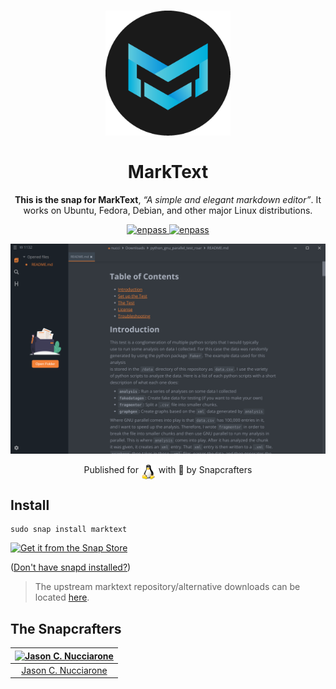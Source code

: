 <h1 align="center">
  <img src="./images/logo.png" width="200" height="200" alt="Mark Text">
  <br />
  <br />
  MarkText
</h1>

<p align="center"><b>This is the snap for MarkText</b>, <i>“A simple and elegant markdown editor”</i>. It works on Ubuntu, Fedora, Debian, and other major Linux
distributions.</p>


<p align="center">
<a href="https://snapcraft.io/marktext">
  <img alt="enpass" src="https://snapcraft.io/marktext/badge.svg" />
</a>
<a href="https://snapcraft.io/marktext">
  <img alt="enpass" src="https://snapcraft.io/marktext/trending.svg?name=0" />
</a>
</p>


![mark-text](./images/screenshot_4.png)

<p align="center">Published for <img src="https://raw.githubusercontent.com/anythingcodes/slack-emoji-for-techies/gh-pages/emoji/tux.png" align="top" width="24" /> with 💝 by Snapcrafters</p>

## Install

    sudo snap install marktext


[![Get it from the Snap Store](https://snapcraft.io/static/images/badges/en/snap-store-white.svg)](https://snapcraft.io/marktext)


([Don't have snapd installed?](https://snapcraft.io/docs/core/install))

> The upstream marktext repository/alternative downloads can be located [here](https://github.com/marktext/marktext).

## The Snapcrafters

| [![Jason C. Nucciarone](https://s.gravatar.com/avatar/00c5a27b2478f8194fcd3221f8be7463?s=128)](https://github.com/NucciTheBoss/) |
| :---: |
| [Jason C. Nucciarone](https://github.com/NucciTheBoss/) |
